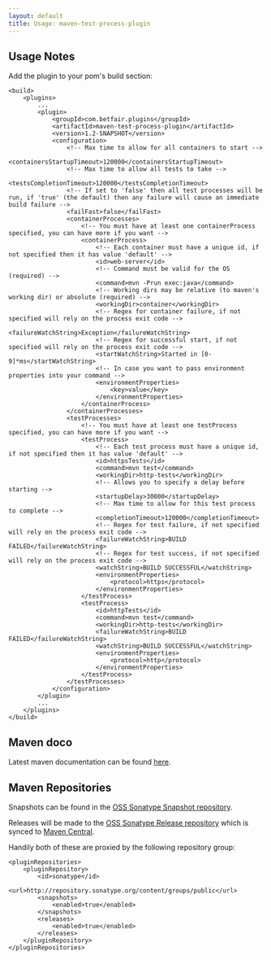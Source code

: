 ```yaml
---
layout: default
title: Usage: maven-test-process-plugin
---
```

Usage Notes
-----------

Add the plugin to your pom's build section:

    <build>
        <plugins>
            ...
            <plugin>
                <groupId>com.betfair.plugins</groupId>
                <artifactId>maven-test-process-plugin</artifactId>
                <version>1.2-SNAPSHOT</version>
                <configuration>
                    <!-- Max time to allow for all containers to start -->
                    <containersStartupTimeout>120000</containersStartupTimeout>
                    <!-- Max time to allow all tests to take -->
                    <testsCompletionTimeout>120000</testsCompletionTimeout>
                    <!-- If set to 'false' then all test processes will be run, if 'true' (the default) then any failure will cause an immediate build failure -->
                    <failFast>false</failFast>
                    <containerProcesses>
                        <!-- You must have at least one containerProcess specified, you can have more if you want -->
                        <containerProcess>
                            <!-- Each container must have a unique id, if not specified then it has value 'default' -->
                            <id>web-server</id>
                            <!-- Command must be valid for the OS (required) -->
                            <command>mvn -Prun exec:java</command>
                            <!-- Working dirs may be relative (to maven's working dir) or absolute (required) -->
                            <workingDir>container</workingDir>
                            <!-- Regex for container failure, if not specified will rely on the process exit code -->
                            <failureWatchString>Exception</failureWatchString>
                            <!-- Regex for successful start, if not specified will rely on the process exit code -->
                            <startWatchString>Started in [0-9]*ms</startWatchString>
                            <!-- In case you want to pass environment properties into your command -->
                            <environmentProperties>
                                <key>value</key>
                            </environmentProperties>
                        </containerProcess>
                    </containerProcesses>
                    <testProcesses>
                        <!-- You must have at least one testProcess specified, you can have more if you want -->
                        <testProcess>
                            <!-- Each test process must have a unique id, if not specified then it has value 'default' -->
                            <id>httpsTests</id>
                            <command>mvn test</command>
                            <workingDir>http-tests</workingDir>
                            <!-- Allows you to specify a delay before starting -->
                            <startupDelay>30000</startupDelay>
                            <!-- Max time to allow for this test process to complete -->
                            <completionTimeout>120000</completionTimeout>
                            <!-- Regex for test failure, if not specified will rely on the process exit code -->
                            <failureWatchString>BUILD FAILED</failureWatchString>
                            <!-- Regex for test success, if not specified will rely on the process exit code -->
                            <watchString>BUILD SUCCESSFUL</watchString>
                            <environmentProperties>
                                <protocol>https</protocol>
                            </environmentProperties>
                        </testProcess>
                        <testProcess>
                            <id>httpTests</id>
                            <command>mvn test</command>
                            <workingDir>http-tests</workingDir>
                            <failureWatchString>BUILD FAILED</failureWatchString>
                            <watchString>BUILD SUCCESSFUL</watchString>
                            <environmentProperties>
                                <protocol>http</protocol>
                            </environmentProperties>
                        </testProcess>
                    </testProcesses>
                </configuration>
            </plugin>
            ...
		</plugins>
	</build>

Maven doco
----------

Latest maven documentation can be found [here](maven).

Maven Repositories
------------------

Snapshots can be found in the [OSS Sonatype Snapshot repository](https://oss.sonatype.org/content/repositories/snapshots).

Releases will be made to the [OSS Sonatype Release repository](https://oss.sonatype.org/content/repositories/releases) which is synced to [Maven Central](http://repo1.maven.org/maven2).

Handily both of these are proxied by the following repository group:

    <pluginRepositories>
        <pluginRepository>
            <id>sonatype</id>
            <url>http://repository.sonatype.org/content/groups/public</url>
            <snapshots>
                <enabled>true</enabled>
            </snapshots>
            <releases>
                <enabled>true</enabled>
            </releases>
        </pluginRepository>
    </pluginRepositories>
